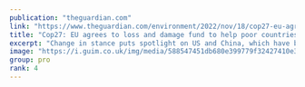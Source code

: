 ```yaml
---
publication: "theguardian.com"
link: "https://www.theguardian.com/environment/2022/nov/18/cop27-eu-agrees-to-loss-and-damage-fund-to-help-poor-countries-recover-from-climate-disasters"
title: "Cop27: EU agrees to loss and damage fund to help poor countries amid climate disasters"
excerpt: "Change in stance puts spotlight on US and China, which have both objected to fund"
image: "https://i.guim.co.uk/img/media/588547451db680e399779f32427410e3074f6f8e/0_0_8640_5184/master/8640.jpg?width=1200&height=630&quality=85&auto=format&fit=crop&overlay-align=bottom%2Cleft&overlay-width=100p&overlay-base64=L2ltZy9zdGF0aWMvb3ZlcmxheXMvdGctZGVmYXVsdC5wbmc&enable=upscale&s=f3e0fdc9f3b6e974e28bd52ccfd6eb98"
group: pro
rank: 4
---
```

